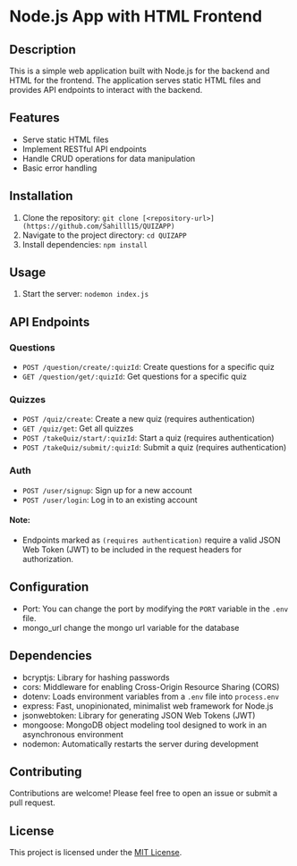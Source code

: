# Node.js App with HTML Frontend

## Description
This is a simple web application built with Node.js for the backend and HTML for the frontend. The application serves static HTML files and provides API endpoints to interact with the backend.

## Features
- Serve static HTML files
- Implement RESTful API endpoints
- Handle CRUD operations for data manipulation
- Basic error handling

## Installation
1. Clone the repository: `git clone [<repository-url>](https://github.com/Sahilll15/QUIZAPP)`
2. Navigate to the project directory: `cd QUIZAPP`
3. Install dependencies: `npm install`

## Usage
1. Start the server: `nodemon index.js`


## API Endpoints

### Questions
- `POST /question/create/:quizId`: Create questions for a specific quiz
- `GET /question/get/:quizId`: Get questions for a specific quiz

### Quizzes
- `POST /quiz/create`: Create a new quiz (requires authentication)
- `GET /quiz/get`: Get all quizzes
- `POST /takeQuiz/start/:quizId`: Start a quiz (requires authentication)
- `POST /takeQuiz/submit/:quizId`: Submit a quiz (requires authentication)

### Auth 

- `POST /user/signup`: Sign up for a new account
- `POST /user/login`: Log in to an existing account

#### Note:
- Endpoints marked as `(requires authentication)` require a valid JSON Web Token (JWT) to be included in the request headers for authorization.


## Configuration
- Port: You can change the port by modifying the `PORT` variable in the `.env` file.
- mongo_url change the mongo url variable for the database

## Dependencies
- bcryptjs: Library for hashing passwords
- cors: Middleware for enabling Cross-Origin Resource Sharing (CORS)
- dotenv: Loads environment variables from a `.env` file into `process.env`
- express: Fast, unopinionated, minimalist web framework for Node.js
- jsonwebtoken: Library for generating JSON Web Tokens (JWT)
- mongoose: MongoDB object modeling tool designed to work in an asynchronous environment
- nodemon: Automatically restarts the server during development

## Contributing
Contributions are welcome! Please feel free to open an issue or submit a pull request.

## License
This project is licensed under the [MIT License](LICENSE).
